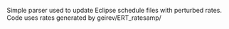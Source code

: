 Simple parser used to update Eclipse schedule files with perturbed rates.
Code uses rates generated by geirev/ERT_ratesamp/

